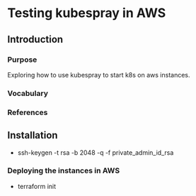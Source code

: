 # Testing kubespray in AWS

## Introduction

### Purpose

Exploring how to use kubespray to start k8s on aws instances.

### Vocabulary

### References

## Installation

* ssh-keygen -t rsa -b 2048  -q -f private_admin_id_rsa

### Deploying the instances in AWS

* terraform init